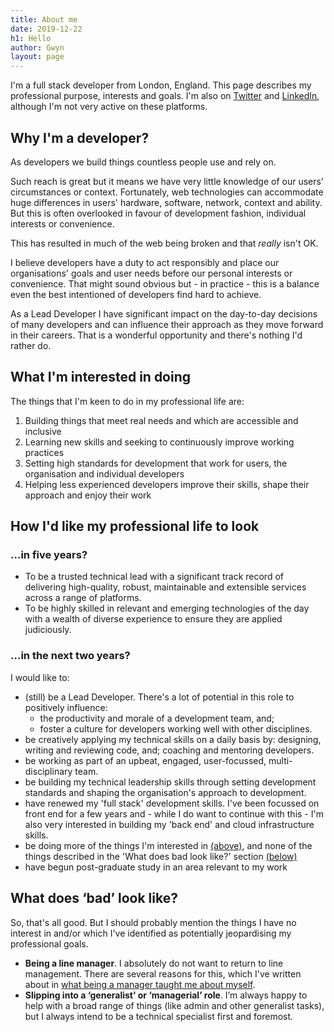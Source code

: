 ```yaml
---
title: About me
date: 2019-12-22
h1: Hello
author: Gwyn
layout: page
---
```


I'm a full stack developer from London, England. This page describes my professional purpose, interests and goals. I'm also on [Twitter](https://twitter.com/gtvjones) and [LinkedIn](https://www.linkedin.com/in/gtvjones/), although I'm not very active on these platforms.

## Why I'm a developer?

As developers we build things countless people use and rely on. 

Such reach is great but it means we have very little knowledge of our users' circumstances or context. Fortunately, web technologies can accommodate huge differences in users' hardware, software, network, context and ability. But this is often overlooked in favour of development fashion, individual interests or convenience. 

This has resulted in much of the web being broken and that _really_ isn't OK. 

I believe developers have a duty to act responsibly and place our organisations' goals and user needs before our personal interests or convenience. That might sound obvious but - in practice - this is a balance even the best intentioned of developers find hard to achieve. 

As a Lead Developer I have significant impact on the day-to-day decisions of many  developers and  can influence their approach as they move forward in their careers. That is a wonderful opportunity and there's nothing I'd rather do.

## What I'm interested in doing

The things that I'm keen to do in my professional life are:

1. Building things that meet real needs and which are accessible and inclusive
2. Learning new skills and seeking to continuously improve working practices
3. Setting high standards for development that work for users, the organisation and individual developers
4. Helping less experienced developers improve their skills, shape their approach and enjoy their work


## How I'd like my professional life to look

### ...in five years?
* To be a trusted technical lead with a significant track record of delivering high-quality, robust, maintainable and extensible services across a range of platforms.
* To be highly skilled in relevant and emerging technologies of the day with a wealth of diverse experience to ensure they are applied judiciously.

### ...in the next two years?

I would like to:

* (still) be a Lead Developer. There's a lot of potential in this role to positively influence: 
    * the productivity and morale of a development team, and; 
    * foster a culture for developers working well with other disciplines. 
* be creatively applying my technical skills on a daily basis by: designing, writing and reviewing code, and; coaching and mentoring developers.
* be working as part of an upbeat, engaged, user-focussed, multi-disciplinary team.
* be building my technical leadership skills through setting development standards and shaping the organisation's approach to development.
* have renewed my 'full stack' development skills. I've been focussed on front end for a few years and - while I do want to continue with this - I'm also very interested in building my 'back end' and cloud infrastructure skills.
* be doing more of the things I'm interested in [(above)](#what-im-interested-in-doing), and none of the things described in the 'What does bad look like?' section [(below)](#what-does-bad-look-like)
* have begun post-graduate study in an area relevant to my work

## What does ‘bad’ look like?

So, that's all good. But I should probably mention the things I have no interest in and/or which I've identified as potentially jeopardising my professional goals.

* **Being a line manager**. I absolutely do not want to return to line management. There are several reasons for this, which I've written about in [what being a manager taught me about myself](/2019/10/30/what-being-a-manager-taught-me-about-myself.html).
* **Slipping into a ‘generalist’ or ‘managerial’ role**. I’m always happy to help with a broad range of things (like admin and other generalist tasks), but I always intend to be a technical specialist first and foremost.